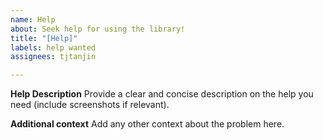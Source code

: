 ```yaml
---
name: Help
about: Seek help for using the library!
title: "[Help]"
labels: help wanted
assignees: tjtanjin

---
```


**Help Description**
Provide a clear and concise description on the help you need (include screenshots if relevant).

**Additional context**
Add any other context about the problem here.
